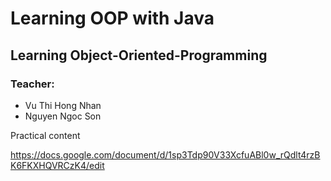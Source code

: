 # Learning OOP with Java
## Learning Object-Oriented-Programming

### Teacher: 
- Vu Thi Hong Nhan
- Nguyen Ngoc Son

Practical content

https://docs.google.com/document/d/1sp3Tdp90V33XcfuABl0w_rQdlt4rzBK6FKXHQVRCzK4/edit
